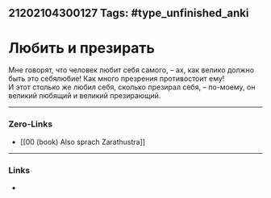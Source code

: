21202104300127
Tags: #type_unfinished_anki
---
# Любить и презирать

Мне говорят, что человек любит себя самого, – ах, как велико должно быть это себялюбие! Как много презрения противостоит ему! <br>И этот столько же любил себя, сколько презирал себя, – по-моему, он великий любящий и великий презирающий.

---
### Zero-Links
- [[00 (book) Also sprach Zarathustra]]
---
### Links
-